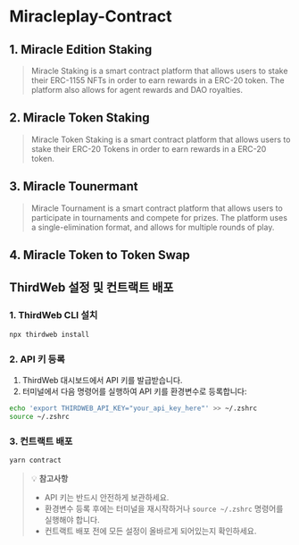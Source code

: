 # Miracleplay-Contract

## 1. Miracle Edition Staking

> Miracle Staking is a smart contract platform that allows users to stake their ERC-1155 NFTs in order to earn rewards in a ERC-20 token. The platform also allows for agent rewards and DAO royalties.

## 2. Miracle Token Staking

> Miracle Token Staking is a smart contract platform that allows users to stake their ERC-20 Tokens in order to earn rewards in a ERC-20 token.

## 3. Miracle Tounermant

> Miracle Tournament is a smart contract platform that allows users to participate in tournaments and compete for prizes. The platform uses a single-elimination format, and allows for multiple rounds of play.

## 4. Miracle Token to Token Swap

## ThirdWeb 설정 및 컨트랙트 배포

### 1. ThirdWeb CLI 설치

```bash
npx thirdweb install
```

### 2. API 키 등록

1. ThirdWeb 대시보드에서 API 키를 발급받습니다.
2. 터미널에서 다음 명령어를 실행하여 API 키를 환경변수로 등록합니다:

```bash
echo 'export THIRDWEB_API_KEY="your_api_key_here"' >> ~/.zshrc
source ~/.zshrc
```

### 3. 컨트랙트 배포

```bash
yarn contract
```

> 💡 **참고사항**
>
> - API 키는 반드시 안전하게 보관하세요.
> - 환경변수 등록 후에는 터미널을 재시작하거나 `source ~/.zshrc` 명령어를 실행해야 합니다.
> - 컨트랙트 배포 전에 모든 설정이 올바르게 되어있는지 확인하세요.
